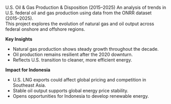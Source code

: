  U.S. Oil & Gas Production & Disposition (2015–2025)
 An analysis of trends in U.S. federal oil and gas production using data from the ONRR dataset (2015–2025).  
This project explores the evolution of natural gas and oil output across federal onshore and offshore regions.

**Key Insights** 
- Natural gas production shows steady growth throughout the decade.
- Oil production remains resilient after the 2020 downturn.
- Reflects U.S. transition to cleaner, more efficient energy.

 **Impact for Indonesia**
- U.S. LNG exports could affect global pricing and competition in Southeast Asia.
- Stable oil output supports global energy price stability.
- Opens opportunities for Indonesia to develop renewable energy.
